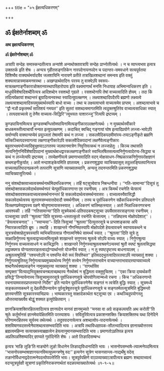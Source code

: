+++
title = "०५ ईक्षत्यधिकरणम्"

+++


## ॐ ईक्षतेर्नाशब्दम् ॐ

**अथ इक्षत्यधिकरणम्**

**ॐ ईक्षतेर्नाशब्दम् ॐ**

अत्रापि सन्देहः समास्कन्दतीत्यत्र अन्यांशे अन्यथोक्तावत्रापि सन्देहः प्राप्नोतीत्यर्थः । न च व्याप्त्यभाव इत्यत्र उक्ततर्क इति शेषः । अन्यत्र गृहीतसङ्गतिकेन नारपदेनायनपदेन च पदान्तर-समवधाने सत्यपूर्वतया विशिष्यैव वाक्यार्थमर्यादयैव जलशायिनि नारायणे प्रतीते तत्राखिलशब्दानां समन्वय इति वक्तुं शक्यत्वान्नास्माकमनवस्था । अखण्डार्थवादिनः परस्य तु वाक्येऽपि स्वरूप-मात्रलक्षणाङ्गीकारान्नोक्तानवस्थापरिहारोपाय इति वक्ष्यमाणार्थं मनसि निधायाह अभिमान्यधिकरण इति । माधुर्यविशेषादिशब्दैरित्यत्र आदिशब्देन रसशब्दो गृह्यते । रसशब्देनापि तेषां वाच्यत्वादिति ज्ञेयम् । तदा किं तदित्यपेक्षायां शब्दान्तरं ब्रूयादित्यनवस्था स्यादित्युपलक्षणम् । लक्ष्याशब्दादिपदैरपि ब्रह्मणो लक्ष्यत्वे लक्ष्यत्वाशब्दत्वादिरूपमुख्यार्थस्यापि बाधो वाच्यः । तथा च लक्ष्यत्वाभावे वाच्यत्वमेव प्राप्तम् । अशब्दत्वाभावे च ‘‘द्वौ नञौ प्रकृतमर्थं सातिशयं गमयत’’ इति सुतरां सशब्दत्वमागतमिति त्वदुक्तश्रुतिरेव वाच्यत्वसाधिका स्यात् । तत्पदवाच्यत्वे तु तेनैव वाच्यत्व-सिद्धिरि‘‘त्युभयतः पाशारज्जु’’रित्यपि द्रष्टव्यम् ।

कुण्डपायिनामित्यत्र कुण्डसम्बन्धिसोमपायिनामित्यङ्गीकाराल्लक्षणेत्यर्थः । न मुख्यार्थस्वीकारे बाधकमस्तीत्याचार्यो मन्यत इत्युपलक्षणम् । कदाचित् क्वचिद् गङ्गायां घोष इत्यादिप्रयोगे लज्जा-भावेऽपि सर्वाण्यपि वाक्यान्यप्येवं प्रयुञ्जतां तेषामपि कथं न लज्जा । सकलवैदिकपदमीमांस्य-तयाऽङ्गीकृते ब्रह्मणि यत्किञ्चित्पदस्यागत्या लक्षणाङ्गीकारेऽपि सकलवैदिकपदानां लक्षणैवेत्यङ्गीकारः बहुतरभक्ष्यभोज्यादिबुभुक्षयाऽऽगतस्य जलपानमात्रेण निवृत्तिवत्कथं न लज्जाहेतुः । किञ्च तथासति सत्यनिर्गुणनिर्विशेषादिपदानां मुख्यार्थबाधद्वारकलक्षणाङ्गीकारे स्वाभिलषितसत्यत्वनिर्गुणत्वादेरप्य-सिद्ध्या च कथं न लज्जेत्यपि द्रष्टव्यम् । तस्येक्षणीयत्वे प्रमाणाभावादिति वदन् मोक्षसाधन-निष्प्रकारकनिर्गुणापरोक्षज्ञानं कथमङ्गीकुर्यात् । अतो मन्दाशङ्केयमिति ज्ञातव्यम् । प्रकरणशुद्ध्या व्याचिख्यासुस् तदुल्लङ्घितवानित्यत्र वाच्यत्वप्रतिपादनप्रकरणे तत्पराणि सूत्राणि व्याख्यातव्यानि, अन्यत्तु तदनन्तरमिति प्रकरणशुद्ध्या व्याचिख्यासुरित्यर्थः ।

ननु संशब्दोक्तवाच्यत्वसमर्थनार्थमिदमधिकरणम् । तर्हि षट्सूत्र्येवात्र निबन्धनीया । ‘‘गति-सामान्या’’दिसूत्रं तु संशब्दोक्तसकलवेदार्थसमर्थनपरं चेत्पूर्वाधिकारणान्त एव रचनीयम् । अत्र किमर्थं रचनेति चेत्सत्यं संशब्दोक्तावश्यकवाच्यत्वसमर्थनानन्तरं हि सकलवेदार्थत्वसमर्थनावसरः । वाच्यत्वस्यैवासिद्धौ सकलवेदार्थत्वस्य सुतरामसम्भवात्तदेवादौ समर्थनीयम् । तस्य च पूर्वाधिकरणेन सहैकाधिकरण्येन प्रतिपादने विलक्षणप्रमेयद्वयस्य ग्रहणे श्रोतॄणामायासस्स्यात् । अधिकरणं चातिमहत्स्यात् । अतो भिन्नाधिकरणरचना आवश्यकी । तर्हि ‘‘गतिसामान्या’’दिति सूत्रमेकार्थ-प्रतिपादकषट्सूत्र्या उपर्येवावसरसङ्गत्या रचनीयम् । पञ्चसूत्र्या उपरि ‘‘श्रुतत्वा’’दिति सूत्रस्या-धस्तात्कुतो रचनेति चेत्सत्यम् । ‘‘तन्निष्ठस्य मोक्षोपदेशात्’’ । ‘‘हेयत्वावचनात्’’ । ‘‘स्वाप्यया’’- दिति त्रिसूत्र्यां ‘‘श्रुतत्वा’’दित्युत्तरसूत्रे च प्राप्तशङ्काया अपि निवारकत्वादिति ब्रूमः । तथाहि । शाखान्तरे गौणनिष्ठस्यापि मोक्षोपदेशे हेयत्वावचने स्वाप्ययकथने च सूत्रत्रयोक्तहेतुत्रयस्यापि व्यभिचरितत्वान्न गौणात्मनिषेधे सामर्थ्यं स्यात् । ‘‘श्रुतत्वा’’दिति सूत्रे तु साक्षान्निर्गुणस्य श्रुतत्वाद्वाच्यत्वमित्युक्ते शाखान्तरे सगुणस्य श्रुतत्वे सोऽपि वाच्यः स्यात् । निर्गुणश्रुत्या निर्गुणस्य वाच्यत्वसाधने न काचिद्धानिः । शाखान्तरे निर्गुणस्याश्रुतत्वश्रवणेऽप्यस्यां श्रुतौ स्पष्टं श्रुतत्वसिद्ध्या तद्वाक्यमत्र योग्यतापराहतत्वाद्योग्यार्थान्तरे योजनीयं स्यात् । न तु स्पष्टदृष्टस्य बाधनायालम् । अश्रुतत्वश्रुतिर्हि ‘‘पश्यन्तोऽपि न पश्यन्ति मेरो रूपं विपश्चित’’ इतिवदद्भुतत्वादिपरतयाऽपि व्याख्यातुं शक्या । निर्गुणत्वश्रुतिस्तु निर्गुणत्वाख्यमुख्यार्थस्य निर्गुणे सत्त्वेन निर्गुणान्तराभावेन वाच्यान्तराभावादस्याप्यवाच्यत्वे शब्दनैरर्थक्यप्रसङ्गेन नामुख्यवृत्त्या व्याख्यातुं शक्या । ‘‘वागर्थाविव सम्पृक्ता’’वित्याद्यभियुक्तवचनबलाच्छब्दस्य नैरर्थक्यं न बुद्धिमता वक्तुमुचितम् । ‘‘एका क्रिया द्य्वर्थकरी प्रसिद्धे’’तिन्यायेनास्य त्रिसूत्र्यामुत्तरसूत्रे पूर्वाधिकरणसूत्रे चोपयोगित्वान्मध्ये रचना । किंच ‘‘अधिकरणान्ते रचनायामवसरप्राप्तस्यान्ते निर्देश’’ इति न्यायेन पूर्वाधिकरणेनैव सङ्गतं न त्वत्रेति बुद्धिः स्यात् । सूत्रमध्ये सङ्कलय्यकथने तु देहलीदीपन्यायेन पूर्वसूत्रेषूत्तरसूत्रे पूर्वाधिकरणसूत्रे च सङ्गतमेतत्सूत्रमिति बुद्धिमन्तो ज्ञास्यन्तीति सूत्रकारस्याभिप्रायः । भाष्यकारस्तु साक्षादेकार्थता षट्सूत्र्या एव । कथञ्चिदुपयोगस्तु औत्तरव्याख्ययैव बोद्धुं शक्यत इत्युपेक्षितवान् ।

ज्ञानक्रियाशक्तिरहितत्वादित्यत्र ज्ञानपदेन मानसं ज्ञानमुच्यते ‘‘मनसा वा अग्रे सङ्कल्पयति अथ करोती’’ति श्रुतेः कर्तुर्मानसं ज्ञानमेवापेक्षितमिति परस्याशयः । सवितुरिवेत्यत्र प्रकाशनशक्तिः क्रियाशक्तिश्च यथा दिनेदिने परिणामरहितस्य सूर्यस्य तथेत्यर्थः । तदुपपादनायेत्यत्र अशब्दत्वोप-पादनायेत्यर्थः । शशविषाणवदसत्त्वेनैवाशब्दत्वसम्भवादिति भावः । अत्रापि तथाविधज्ञापक-सौलभ्यादित्यत्र ज्ञानाख्योत्तरस्य ब्रह्मत्वमहिम्ना सत्याख्यस्याब्रह्मत्वेन हेयत्वानुमानसम्भवादिति भावः। प्रमाणतोऽप्रतिपन्न इत्यत्र अप्रतिपन्नश्शिष्यादिर् ज्ञाप्यते गुर्वादिनेति शेषः । अतो लिङादिसम्बन्ध

इत्यत्र ‘माङि लुङि’ति माङ्योगे लुङो विधानेन लिङाद्यविधानादिति भावः ।
भासनोपसम्भाषे-त्यात्मनेपदमित्यत्र ‘‘भासनोपसम्भाषाज्ञानयत्नविमत्युपमन्त्रणेषु वदः’’ इत्यनेन सूत्रेण भासनसान्त्व-नाद्यर्थेषु वदेस् तङानोर्विधानाद्वदेरात्मनेपदत्वोपपत्तेरिति भावः। सूत्रपूर्वपक्षिणे वाऽपव्याख्याऽत्रापीत्यत्र ब्रह्मणः शब्दावाच्यत्वं वदन्सूत्रपूर्वक्षी सूत्राणां प्रकृतिनिराकरणार्थतां वदन्नपव्याख्यातेत्यर्थः ॥१-१-५॥

